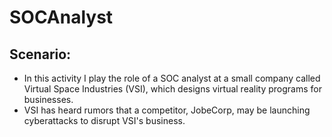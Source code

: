 # SOCAnalyst


## Scenario:
- In this activity I play the role of a SOC analyst at a small company called Virtual Space Industries (VSI), which designs virtual reality programs for businesses.
- VSI has heard rumors that a competitor, JobeCorp, may be launching cyberattacks to disrupt VSI's business.
